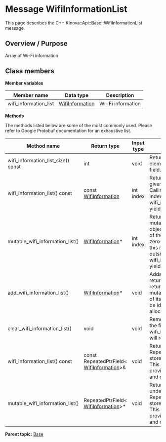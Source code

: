 # Message WifiInformationList

This page describes the C++ Kinova::Api::Base::WifiInformationList message.

## Overview / Purpose

Array of Wi-Fi information

## Class members

 **Member variables** 

|Member name|Data type|Description|
|-----------|---------|-----------|
|wifi\_information\_list| [WifiInformation](msg_Base_WifiInformation.md#)|Wi-Fi information|

 **Methods** 

The methods listed below are some of the most commonly used. Please refer to Google Protobuf documentation for an exhaustive list.

|Method name|Return type|Input type|Description|
|-----------|-----------|----------|-----------|
|wifi\_information\_list\_size\(\) const|int|void|Returns the number of elements currently in the field.|
|wifi\_information\_list\(\) const|const [WifiInformation](msg_Base_WifiInformation.md#)|int index|Returns the element at the given zero-based index. Calling this method with index outside of \[0, wifi\_information\_list\_size\(\)\) yields undefined behavior.|
|mutable\_wifi\_information\_list\(\)| [WifiInformation](msg_Base_WifiInformation.md#)\*|int index|Returns a pointer to the mutable [WifiInformation](msg_Base_WifiInformation.md#) object that stores the value of the element at the given zero-based index. Calling this method with index outside of \[0, wifi\_information\_list\_size\(\)\) yields undefined behavior.|
|add\_wifi\_information\_list\(\)| [WifiInformation](msg_Base_WifiInformation.md#)\*|void|Adds a new element and returns a pointer to it. The returned [WifiInformation](msg_Base_WifiInformation.md#) is mutable and will have none of its fields set \(i.e. it will be identical to a newly-allocated [WifiInformation](msg_Base_WifiInformation.md#)\).|
|clear\_wifi\_information\_list\(\)|void|void|Removes all elements from the field. After calling this, wifi\_information\_list\_size\(\) will return zero.|
|wifi\_information\_list\(\) const|const RepeatedPtrField< [WifiInformation](msg_Base_WifiInformation.md#)\>&|void|Returns the underlying RepeatedPtrField that stores the field's elements. This container class provides STL-like iterators and other methods.|
|mutable\_wifi\_information\_list\(\)|RepeatedPtrField< [WifiInformation](msg_Base_WifiInformation.md#)\>\*|void|Returns a pointer to the underlying mutable RepeatedPtrField that stores the field's elements. This container class provides STL-like iterators and other methods.|

**Parent topic:** [Base](../references/summary_Base.md)

